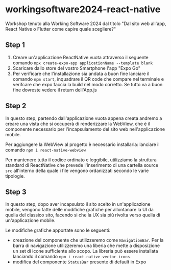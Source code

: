 # workingsoftware2024-react-native
Workshop tenuto alla Working Software 2024 dal titolo "Dal sito web all'app, React Native o Flutter come capire quale scegliere?"

## Step 1
1. Creare un'applicazione ReactNative vuota attraverso il seguente comando `npx create-expo-app applicationName --template blank`
2. Scaricare dallo store del vostro Smartphone l'app "Expo Go"
3. Per verificare che l'installazione sia andata a buon fine lanciare il comando `npm start`, inquadrare il QR code che compare nel terminale e verifcare che expo faccia la build nel modo corretto. Se tutto va a buon fine dovreste vedere il return dell'App.js

## Step 2
In questo step, partendo dall'applicazione vuota appena creata andremo a creare una vista che si occuperà di renderizzare la WebView, che è il componente necessario per l'incapsulamento del sito web nell'applicazione mobile.

Per aggiungere la WebView al progetto è necessario installarla: lanciare il comando `npm i react-native-webview`

Per mantenere tutto il codice ordinato e leggibile, utilizziamo la struttura standard di ReactNative che prevede l'inserimento di una cartella source `src` all'interno della quale i file vengono ordanizzati secondo le varie tipologie.

## Step 3
In questo step, dopo aver incapsulato il sito scelto in un'applicazione mobile, vengono fatte delle modifiche grafiche per allontanare la UI da quella del classico sito, facendo si che la UX sia più rivolta verso quella di un'applicazione mobile.

Le modifiche grafiche apportate sono le seguenti:
- creazione del componente che utilizzeremo come `NavigationBar`. Per la barra di navigazione utilizzeremo una liberia che mette a disposizione un set di icone sufficiente allo scopo. La libreria può essere installata lanciando il comando `npm i react-native-vector-icons`
- modifica del componente `StatusBar` presente di default in Expo